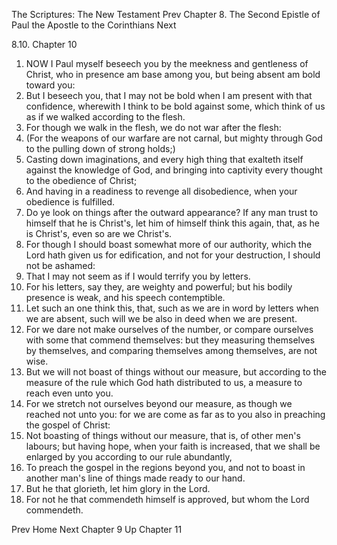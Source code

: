 The Scriptures: The New Testament
Prev
Chapter 8. The Second Epistle of Paul the Apostle to the Corinthians
Next

8.10. Chapter 10
1. NOW I Paul myself beseech you by the meekness and gentleness of Christ, who in presence am base among you, but being absent am bold toward you:
2. But I beseech you, that I may not be bold when I am present with that confidence, wherewith I think to be bold against some, which think of us as if we walked according to the flesh.
3. For though we walk in the flesh, we do not war after the flesh:
4. (For the weapons of our warfare are not carnal, but mighty through God to the pulling down of strong holds;)
5. Casting down imaginations, and every high thing that exalteth itself against the knowledge of God, and bringing into captivity every thought to the obedience of Christ;
6. And having in a readiness to revenge all disobedience, when your obedience is fulfilled.
7. Do ye look on things after the outward appearance? If any man trust to himself that he is Christ's, let him of himself think this again, that, as he is Christ's, even so are we Christ's.
8. For though I should boast somewhat more of our authority, which the Lord hath given us for edification, and not for your destruction, I should not be ashamed:
9. That I may not seem as if I would terrify you by letters.
10. For his letters, say they, are weighty and powerful; but his bodily presence is weak, and his speech contemptible.
11. Let such an one think this, that, such as we are in word by letters when we are absent, such will we be also in deed when we are present.
12. For we dare not make ourselves of the number, or compare ourselves with some that commend themselves: but they measuring themselves by themselves, and comparing themselves among themselves, are not wise.
13. But we will not boast of things without our measure, but according to the measure of the rule which God hath distributed to us, a measure to reach even unto you.
14. For we stretch not ourselves beyond our measure, as though we reached not unto you: for we are come as far as to you also in preaching the gospel of Christ:
15. Not boasting of things without our measure, that is, of other men's labours; but having hope, when your faith is increased, that we shall be enlarged by you according to our rule abundantly,
16. To preach the gospel in the regions beyond you, and not to boast in another man's line of things made ready to our hand.
17. But he that glorieth, let him glory in the Lord.
18. For not he that commendeth himself is approved, but whom the Lord commendeth.

Prev
Home
Next
Chapter 9
Up
Chapter 11

